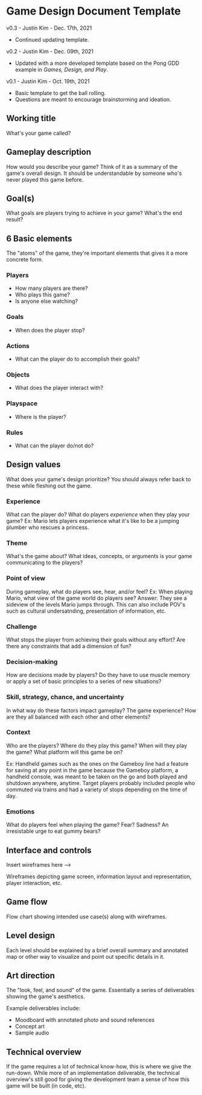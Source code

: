 # Game Design Document Template

v0.3 - Justin Kim - Dec. 17th, 2021 

- Continued updating template.

v0.2 - Justin Kim - Dec. 09th, 2021 

- Updated with a more developed template based on the Pong GDD example in *Games, Design, and Play*.

v0.1 - Justin Kim - Oct. 19th, 2021

- Basic template to get the ball rolling.
- Questions are meant to encourage brainstorming and ideation.

## Working title

What's your game called?

## Gameplay description

How would you describe your game? Think of it as a summary of the game's overall design. It should be understandable by someone who's never played this game before. 

## Goal(s)

What goals are players trying to achieve in your game? What's the end result?

## 6 Basic elements

The "atoms" of the game, they're important elements that gives it a more concrete form.

### Players

- How many players are there?
- Who plays this game?
- Is anyone else watching?

### Goals

- When does the player stop?

### Actions

- What can the player do to accomplish their goals?

### Objects

- What does the player interact with?

### Playspace

- Where is the player?

### Rules

- What can the player do/not do?

## Design values

What does your game's design prioritize? You should always refer back to these while fleshing out the game.

### Experience

What can the player do? What do players *experience* when they play your game? Ex: Mario lets players experience what it's like to be a jumping plumber who rescues a princess. 

### Theme

What's the game about? What ideas, concepts, or arguments is your game communicating to the players?

### Point of view

During gameplay, what do players see, hear, and/or feel? Ex: When playing Mario, what view of the game world do players see? Answer: They see a sideview of the levels Mario jumps through. This can also include POV's such as cultural undersatnding, presentation of information, etc.

### Challenge

What stops the player from achieving their goals without any effort? Are there any constraints that add a dimension of fun?

### Decision-making

How are decisions made by players? Do they have to use muscle memory or apply a set of basic principles to a series of new situations?

### Skill, strategy, chance, and uncertainty

In what way do these factors impact gameplay? The game experience? How are they all balanced with each other and other elements?

### Context

Who are the players? Where do they play this game? When will they play the game? What platform will this game be on? 

Ex: Handheld games such as the ones on the Gameboy line had a feature for saving at any point in the game because the Gameboy platform, a handheld console, was meant to be taken on the go and both played and shutdown anywhere, anytime. Target players probably included people who commuted via trains and had a variety of stops depending on the time of day. 

### Emotions

What do players feel when playing the game? Fear? Sadness? An irresistable urge to eat gummy bears?

## Interface and controls

Insert wireframes here -->

Wireframes depicting game screen, information layout and representation, player interaction, etc.

## Game flow

Flow chart showing intended use case(s) along with wireframes.

## Level design

Each level should be explained by a brief overall summary and annotated map or other way to visualize and point out specific details in it.

## Art direction

The "look, feel, and sound" of the game. Essentially a series of deliverables showing the game's aesthetics.

Example deliverables include:
- Moodboard with annotated photo and sound references
- Concept art
- Sample audio

## Technical overview

If the game requires a lot of technical know-how, this is where we give the run-down. While more of an implementation deliverable, the technical overview's still good for giving the development team a sense of how this game will be built (in code, etc).